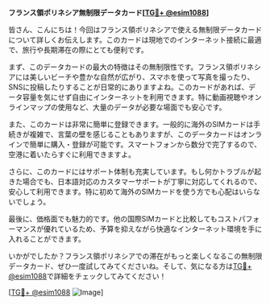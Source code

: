 **フランス領ポリネシア無制限データカード[[TG💪+ @esim1088](https://t.me/s/esim1088)]**

皆さん、こんにちは！今回はフランス領ポリネシアで使える無制限データカードについて詳しくお伝えします。このカードは現地でのインターネット接続に最適で、旅行や長期滞在の際にとても便利です。

まず、このデータカードの最大の特徴はその無制限性です。フランス領ポリネシアには美しいビーチや豊かな自然が広がり、スマホを使って写真を撮ったり、SNSに投稿したりすることが日常的にありますよね。このカードがあれば、データ容量を気にせず自由にインターネットを利用できます。特に動画視聴やオンラインマップの使用など、大量のデータが必要な場面でも安心です。

また、このカードは非常に簡単に登録できます。一般的に海外のSIMカードは手続きが複雑で、言葉の壁を感じることもありますが、このデータカードはオンラインで簡単に購入・登録が可能です。スマートフォンから数分で完了するので、空港に着いたらすぐに利用できますよ。

さらに、このカードにはサポート体制も充実しています。もし何かトラブルが起きた場合でも、日本語対応のカスタマーサポートが丁寧に対応してくれるので、安心して利用できます。特に初めて海外のSIMカードを使う方でも心配はいらないでしょう。

最後に、価格面でも魅力的です。他の国際SIMカードと比較してもコストパフォーマンスが優れているため、予算を抑えながら快適なインターネット環境を手に入れることができます。

いかがでしたか？フランス領ポリネシアでの滞在がもっと楽しくなるこの無制限データカード、ぜひ一度試してみてくださいね。そして、気になる方は[TG💪+ @esim1088](https://t.me/s/esim1088)で詳細をチェックしてみてください！

[[TG💪+ @esim1088](https://t.me/s/esim1088) ![Image](https://i.postimg.cc/Y0z9fWf4/image.png)]